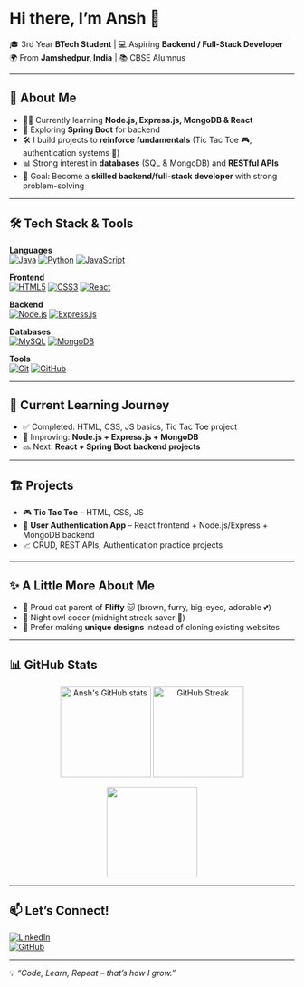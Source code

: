 # Hi there, I’m Ansh 👋  

🎓 3rd Year **BTech Student** | 💻 Aspiring **Backend / Full-Stack Developer**  
🌍 From **Jamshedpur, India** | 📚 CBSE Alumnus  

---

## 🚀 About Me  
- 👨‍💻 Currently learning **Node.js, Express.js, MongoDB & React**  
- 🌱 Exploring **Spring Boot** for backend  
- 🛠️ I build projects to **reinforce fundamentals** (Tic Tac Toe 🎮, authentication systems 🔐)  
- 📊 Strong interest in **databases** (SQL & MongoDB) and **RESTful APIs**  
- 🎯 Goal: Become a **skilled backend/full-stack developer** with strong problem-solving  

---

## 🛠️ Tech Stack & Tools  

**Languages**  
[![Java](https://img.shields.io/badge/Java-%23ED8B00.svg?style=for-the-badge&logo=openjdk&logoColor=white)](https://docs.oracle.com/en/java/) 
[![Python](https://img.shields.io/badge/Python-3776AB.svg?style=for-the-badge&logo=python&logoColor=white)](https://www.python.org/doc/) 
[![JavaScript](https://img.shields.io/badge/JavaScript-%23323330.svg?style=for-the-badge&logo=javascript&logoColor=%23F7DF1E)](https://developer.mozilla.org/en-US/docs/Web/JavaScript)  

**Frontend**  
[![HTML5](https://img.shields.io/badge/HTML5-E34F26.svg?style=for-the-badge&logo=html5&logoColor=white)](https://developer.mozilla.org/en-US/docs/Web/HTML) 
[![CSS3](https://img.shields.io/badge/CSS3-1572B6.svg?style=for-the-badge&logo=css3&logoColor=white)](https://developer.mozilla.org/en-US/docs/Web/CSS) 
[![React](https://img.shields.io/badge/React-20232A.svg?style=for-the-badge&logo=react&logoColor=61DAFB)](https://react.dev/)  

**Backend**  
[![Node.js](https://img.shields.io/badge/Node.js-43853D.svg?style=for-the-badge&logo=node-dot-js&logoColor=white)](https://nodejs.org/en/docs/) 
[![Express.js](https://img.shields.io/badge/Express.js-404D59.svg?style=for-the-badge)](https://expressjs.com/)  

**Databases**  
[![MySQL](https://img.shields.io/badge/MySQL-005C84.svg?style=for-the-badge&logo=mysql&logoColor=white)](https://dev.mysql.com/doc/) 
[![MongoDB](https://img.shields.io/badge/MongoDB-4EA94B.svg?style=for-the-badge&logo=mongodb&logoColor=white)](https://www.mongodb.com/docs/)  

**Tools**  
[![Git](https://img.shields.io/badge/Git-F05032.svg?style=for-the-badge&logo=git&logoColor=white)](https://git-scm.com/doc) 
[![GitHub](https://img.shields.io/badge/GitHub-181717.svg?style=for-the-badge&logo=github&logoColor=white)](https://docs.github.com/)


---

## 📌 Current Learning Journey  
- ✅ Completed: HTML, CSS, JS basics, Tic Tac Toe project  
- 🔄 Improving: **Node.js + Express.js + MongoDB**  
- 🔜 Next: **React + Spring Boot backend projects**  

---

## 🏗️ Projects  
- 🎮 **Tic Tac Toe** – HTML, CSS, JS  
- 🔐 **User Authentication App** – React frontend + Node.js/Express + MongoDB backend  
- 📈 CRUD, REST APIs, Authentication practice projects  

---

## ✨ A Little More About Me  
- 🐾 Proud cat parent of **Fliffy** 🐱 (brown, furry, big-eyed, adorable 💕)  
- 🌙 Night owl coder (midnight streak saver 🌟)  
- 🎨 Prefer making **unique designs** instead of cloning existing websites  

---

## 📊 GitHub Stats  

<p align="center">
  <img src="https://github-readme-stats.vercel.app/api?username=YOUR_GITHUB_USERNAME&show_icons=true&theme=tokyonight" alt="Ansh's GitHub stats" height="160"/>
  <img src="https://github-readme-streak-stats.herokuapp.com/?user=YOUR_GITHUB_USERNAME&theme=tokyonight" alt="GitHub Streak" height="160"/>
</p>

<p align="center">
  <img src="https://github-readme-stats.vercel.app/api/top-langs/?username=YOUR_GITHUB_USERNAME&layout=compact&theme=tokyonight" height="160"/>
</p>

---

## 📫 Let’s Connect!  
[![LinkedIn](https://img.shields.io/badge/LinkedIn-%230077B5.svg?style=for-the-badge&logo=linkedin&logoColor=white)](YOUR_LINKEDIN_URL)  
[![GitHub](https://img.shields.io/badge/GitHub-181717.svg?style=for-the-badge&logo=github&logoColor=white)](https://github.com/YOUR_GITHUB_USERNAME)  

---

💡 *“Code, Learn, Repeat – that’s how I grow.”*  
